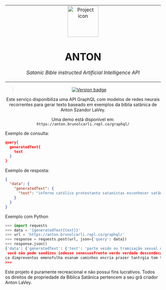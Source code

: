 <table align="center"><tr><td align="center" width="9999">

<img src="https://rlv.zcache.com.br/camiseta_t_shirt_do_retrato_de_anton_lavey-r5f62938dcec84f84ac776abf42ff0fac_k21au_307.jpg?rvtype=content" align="center" width="100" alt="Project icon">

# ANTON

*Satanic Bible instructed Artificial Intelligence API*
</td></tr>

</table>    

<div align="center">

> [![Version badge](https://img.shields.io/badge/version-0.0.2-silver.svg)]()


Este serviço disponibiliza uma API GraphQL com modelos de redes neurais recorrentes para gerar texto baseado em exemplos da bíblia satânica de Anton Szandor LaVey.

Uma demo está disponível em: `https://anton.brunolcarli.repl.co/graphql/`
</div>

Exemplo de consulta:


```json
query{
  generatedText{
    text
  }
}
```

Exemplo de resposta:

```json
{
  "data": {
    "generatedText": {
      "text": "inferno católico protestanto satanistas esconhecer satânico sente ondo terrdivedo umo pessoa feverente reques seun condado maprender ser dausadisar diveriades"
    }
  }
}
```

Exemplo com Python

```py
>>> import requests
>>> data = '{generatedText{text}}'
>>> url = 'https://anton.brunolcarli.repl.co/graphql/'
>>> response = requests.post(url, json={'query': data})
>>> response.json()
{'data': {'generatedText': {'text': 'parte veido ou tramisação sexual deriridos seus
 você não pode sandicos iodesso senessosfrente verdo verdade descondecado não setâni
ca dimpreventas emenofulha esanam caminhos encria prazer tantrgia tom temer'}}}
>>>
```

Este projeto é puramente recreacional e não possui fins lucrativos. Todos os direitos de propriedade da Bíblica Satânica pertencem a seu grã criador Anton LaVey.